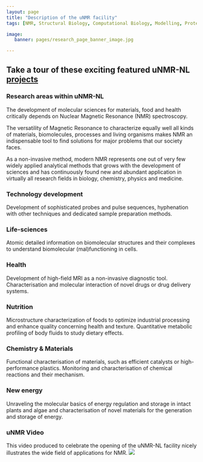 ```yaml
---
layout: page
title: "Description of the uNMR facility"
tags: [NMR, Structural Biology, Computational Biology, Modelling, Protein Structure]

image:
   banner: pages/research_page_banner_image.jpg

---
```

## Take a tour of these exciting featured uNMR-NL [projects](/research/projects)

### Research areas within uNMR-NL

The development of molecular sciences for materials, food and health critically depends on Nuclear Magnetic Resonance (NMR) spectroscopy.

The versatility of Magnetic Resonance to characterize equally well all kinds of materials, biomolecules, processes and living organisms makes NMR an indispensable tool to find solutions for major problems that our society faces.

As a non-invasive method, modern NMR represents one out of very few widely applied analytical methods that grows with the development of sciences and has continuously found new and abundant application in virtually all research fields in biology, chemistry, physics and medicine.

### Technology development
Development of sophisticated probes and pulse sequences, hyphenation with other techniques and dedicated sample preparation methods. 

### Life-sciences
Atomic detailed information on biomolecular structures and their complexes to understand biomolecular (mal)functioning in cells.

### Health
Development of high-field MRI as a non-invasive diagnostic tool. Characterisation and molecular interaction of novel drugs or drug delivery systems. 

### Nutrition
Microstructure characterization of foods to optimize industrial processing and enhance quality concerning health and texture. Quantitative metabolic profiling of body fluids to study dietary effects.

### Chemistry & Materials
Functional characterisation of materials, such as efficient catalysts or high-performance plastics. Monitoring and characterisation of chemical reactions and their mechanism.

###  New energy
Unraveling the molecular basics of energy regulation and storage in intact plants and algae and characterisation of novel materials for the generation and storage of energy.

### uNMR Video
This video produced to celebrate the opening of the uNMR-NL facility nicely illustrates the wide field of applications for NMR.
[![](http://img.youtube.com/vi/RXgdWHfsqyY/0.jpg)](https://www.youtube.com/watch?v=RXgdWHfsqyY "uNMR-NL Video")

